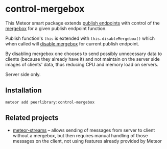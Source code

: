 control-mergebox
================

This Meteor smart package extends [publish endpoints](http://docs.meteor.com/#/full/meteor_publish)
with control of the [mergebox](https://meteorhacks.com/understanding-mergebox) for a given
publish endpoint function.

Publish function's `this` is extended with `this.disableMergebox()` which when called will
[disable mergebox](https://github.com/meteor/meteor/issues/5645) for current publish endpoint.

By disabling mergebox one chooses to send possibly unnecessary data to clients (because
they already have it) and not maintain on the server side images of clients' data, thus
reducing CPU and memory load on servers.

Server side only.

Installation
------------

```
meteor add peerlibrary:control-mergebox
```

Related projects
----------------

* [meteor-streams](https://arunoda.github.io/meteor-streams/) – allows sending of messages
  from server to client without a mergebox, but then requires manual handling of those
  messages on the client, not using features already provided by Meteor
